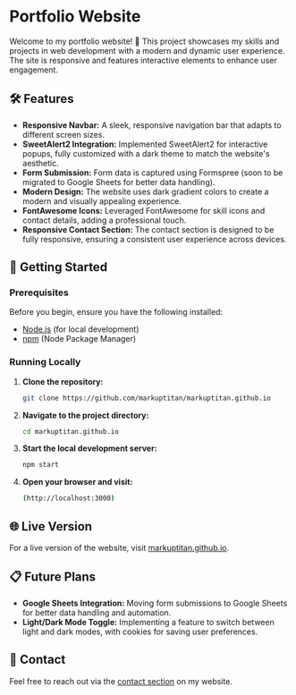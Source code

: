 # Portfolio Website

Welcome to my portfolio website! 🎉 This project showcases my skills and projects in web development with a modern and dynamic user experience. The site is responsive and features interactive elements to enhance user engagement.

## 🛠 Features

- **Responsive Navbar:** A sleek, responsive navigation bar that adapts to different screen sizes.
- **SweetAlert2 Integration:** Implemented SweetAlert2 for interactive popups, fully customized with a dark theme to match the website's aesthetic.
- **Form Submission:** Form data is captured using Formspree (soon to be migrated to Google Sheets for better data handling).
- **Modern Design:** The website uses dark gradient colors to create a modern and visually appealing experience.
- **FontAwesome Icons:** Leveraged FontAwesome for skill icons and contact details, adding a professional touch.
- **Responsive Contact Section:** The contact section is designed to be fully responsive, ensuring a consistent user experience across devices.

## 🚀 Getting Started

### Prerequisites

Before you begin, ensure you have the following installed:

- [Node.js](https://nodejs.org/) (for local development)
- [npm](https://www.npmjs.com/) (Node Package Manager)

### Running Locally

1. **Clone the repository:**

   ```bash
   git clone https://github.com/markuptitan/markuptitan.github.io
   ```

2. **Navigate to the project directory:**

   ```bash
   cd markuptitan.github.io
   ```

3. **Start the local development server:**

   ```bash
   npm start
   ```

4. **Open your browser and visit:**

   ```bash
   (http://localhost:3000)
   ```

## 🌐 Live Version

For a live version of the website, visit [markuptitan.github.io](https://markuptitan.github.io).

## 📋 Future Plans

- **Google Sheets Integration:** Moving form submissions to Google Sheets for better data handling and automation.
- **Light/Dark Mode Toggle:** Implementing a feature to switch between light and dark modes, with cookies for saving user preferences.

## 📧 Contact

Feel free to reach out via the [contact section](https://markuptitan.github.io#contact) on my website.
